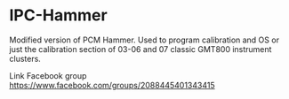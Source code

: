 # IPC-Hammer
Modified version of PCM Hammer. Used to program calibration and OS or just the calibration section of 03-06 and 07 classic GMT800 instrument clusters.


Link 
Facebook group
https://www.facebook.com/groups/2088445401343415

